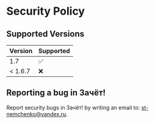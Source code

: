 # Security Policy

## Supported Versions

| Version | Supported          |
| ------- | ------------------ |
| 1.7  | :white_check_mark: |
| < 1.6.7   |:x:           |


## Reporting a bug in Зачёт!
Report security bugs in Зачёт! by writing an email to: st-nemchenko@yandex.ru.
